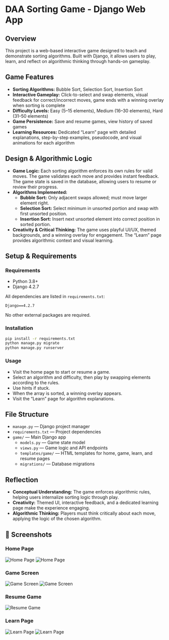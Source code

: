 
# DAA Sorting Game - Django Web App

## Overview

This project is a web-based interactive game designed to teach and demonstrate sorting algorithms. Built with Django, it allows users to play, learn, and reflect on algorithmic thinking through hands-on gameplay.

## Game Features

- **Sorting Algorithms:** Bubble Sort, Selection Sort, Insertion Sort
- **Interactive Gameplay:** Click-to-select and swap elements, visual feedback for correct/incorrect moves, game ends with a winning overlay when sorting is complete
- **Difficulty Levels:** Easy (5–15 elements), Medium (16–30 elements), Hard (31–50 elements)
- **Game Persistence:** Save and resume games, view history of saved games
- **Learning Resources:** Dedicated “Learn” page with detailed explanations, step-by-step examples, pseudocode, and visual animations for each algorithm

## Design & Algorithmic Logic

- **Game Logic:** Each sorting algorithm enforces its own rules for valid moves. The game validates each move and provides instant feedback. The game state is saved in the database, allowing users to resume or review their progress.
- **Algorithms Implemented:**
	- **Bubble Sort:** Only adjacent swaps allowed; must move larger element right.
	- **Selection Sort:** Select minimum in unsorted portion and swap with first unsorted position.
	- **Insertion Sort:** Insert next unsorted element into correct position in sorted portion.
- **Creativity & Critical Thinking:** The game uses playful UI/UX, themed backgrounds, and a winning overlay for engagement. The “Learn” page provides algorithmic context and visual learning.

## Setup & Requirements

### Requirements

- Python 3.8+
- Django 4.2.7

All dependencies are listed in `requirements.txt`:
```
Django==4.2.7
```
No other external packages are required.

### Installation

```bash
pip install -r requirements.txt
python manage.py migrate
python manage.py runserver
```

### Usage

- Visit the home page to start or resume a game.
- Select an algorithm and difficulty, then play by swapping elements according to the rules.
- Use hints if stuck.
- When the array is sorted, a winning overlay appears.
- Visit the “Learn” page for algorithm explanations.

## File Structure

- `manage.py` — Django project manager
- `requirements.txt` — Project dependencies
- `game/` — Main Django app
	- `models.py` — Game state model
	- `views.py` — Game logic and API endpoints
	- `templates/game/` — HTML templates for home, game, learn, and resume pages
	- `migrations/` — Database migrations

## Reflection

- **Conceptual Understanding:** The game enforces algorithmic rules, helping users internalize sorting logic through play.
- **Creativity:** Themed UI, interactive feedback, and a dedicated learning page make the experience engaging.
- **Algorithmic Thinking:** Players must think critically about each move, applying the logic of the chosen algorithm.

## 📸 Screenshots

### Home Page
![Home Page](screenshots/home1.png)
![Home Page](screenshots/home2.png)

### Game Screen
![Game Screen](screenshots/game1.png)
![Game Screen](screenshots/game2.png)

### Resume Game
![Resume Game](screenshots/resume1.png)

### Learn Page
![Learn Page](screenshots/learn1.png)
![Learn Page](screenshots/learn2.png)

